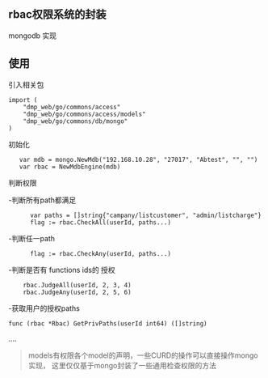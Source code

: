 ## rbac权限系统的封装
mongodb 实现


## 使用 ##
引入相关包

```
import (
    "dmp_web/go/commons/access"
    "dmp_web/go/commons/access/models"
    "dmp_web/go/commons/db/mongo"
)
```

初始化

```
   var mdb = mongo.NewMdb("192.168.10.28", "27017", "Abtest", "", "")
   var rbac = NewMdbEngine(mdb)
```

判断权限

-判断所有path都满足

```
      var paths = []string{"campany/listcustomer", "admin/listcharge"}
      flag := rbac.CheckAll(userId, paths...)
```

-判断任一path

```
      flag := rbac.CheckAny(userId, paths...)
```

-判断是否有 functions ids的 授权

```
    rbac.JudgeAll(userId, 2, 3, 4)
    rbac.JudgeAny(userId, 2, 5, 6)
```

-获取用户的授权paths

```
func (rbac *Rbac) GetPrivPaths(userId int64) ([]string)
```

....

> models有权限各个model的声明，一些CURD的操作可以直接操作mongo实现， 这里仅仅基于mongo封装了一些通用检查权限的方法
 
